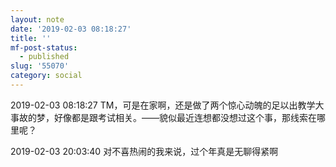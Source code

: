 ```yaml
---
layout: note
date: '2019-02-03 08:18:27'
title: ''
mf-post-status:
  - published
slug: '55070'
category: social
---
```

2019-02-03 08:18:27 TM，可是在家啊，还是做了两个惊心动魄的足以出教学大事故的梦，好像都是跟考试相关。——貌似最近连想都没想过这个事，那线索在哪里呢？

2019-02-03 20:03:40 对不喜热闹的我来说，过个年真是无聊得紧啊